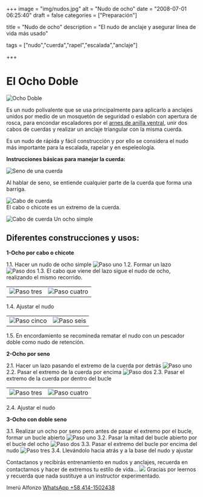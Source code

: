 +++
image = "img/nudos.jpg" 
alt = "Nudo de ocho" 
date = "2008-07-01 06:25:40"
draft = false 
categories = ["Preparación"] 

title = "Nudo de ocho" 
description = "El nudo de anclaje y asegurar línea de vida más usado" 

tags = ["nudo","cuerda","rapel","escalada","anclaje"]

+++
# El Ocho Doble

![Ocho Doble](/img/0ocho.jpg) 

Es un nudo polivalente que se usa principalmente para aplicarlo a anclajes unidos por medio de un mosquetón de seguridad o eslabón con apertura de rosca, para encondar escaladores por el [arnes de anilla ventral](http:///arnes-de-cintura.html), unir dos cabos de cuerdas y realizar un anclaje triangular con la misma cuerda.

Es un nudo de rápida y fácil construcción y por ello se considera el nudo más importante para la escalada, rapelar y en espeleologí­a.

**Instrucciones básicas para manejar la cuerda:**

![Seno de una cuerda](/img/1seno.jpg "Seno de una cuerda") 

Al hablar de seno, se entiende cualquier parte de la cuerda que forma una barriga.

![Cabo de cuerda](/img/2chicote.jpg "cabo de cuerda")  
El cabo o chicote es un extremo de la cuerda.

![Cabo de cuerda](/img/4ochochicote.jpg "Ocho por chicote") 
Un ocho simple

## Diferentes construcciones y usos:

**1-Ocho por cabo o chicote**

1.1. Hacer un nudo de ocho simple 
![Paso uno](/img/3ochoSimple.jpg "Ocho Simple")
1.2. Formar un lazo
![Paso dos](/img/5ocho-SimplePaso1.jpg "sigue la cuerda dentro del ocho simple")
1.3. El cabo que viene del lazo sigue el nudo de ocho, realizando el mismo recorrido.

|   |   | 
|---|---| 
|![Paso tres](/img/6ocho-SimplePaso2.jpg "sigue el recorrido")|![Paso cuatro](/img/7ocho-SimplePaso3.jpg "Deja suficiente cabo para recorrer el 8 simple")| 

1.4. Ajustar el nudo 

|   |   | 
|---|---| 
|![Paso cinco](/img/8ocho-SimplePaso4.jpg "Sigue recorriendo con el cabo") |![Paso seis](/img/9ocho-SimplePaso5.jpg "al terminar verá esta figura, aprétala")| 

1.5. En encordamiento se recomineda rematar el nudo con un pescador doble como nudo de retención.

**2-Ocho por seno**

2.1. Hacer un lazo pasando el extremo de la cuerda por detrás 
![Paso uno](/img/ochoSeno1.jpg) 
2.2. Pasar el extremo de la cuerda por encima 
![Paso dos](/img/ochoSeno2.jpg) 
2.3. Pasar el extremo de la cuerda por dentro del bucle 

|   |   | 
|---|---| 
|![Paso tres](/img/ochoSeno3.jpg) | ![Paso cuatro](/img/ochoSeno4.jpg) |

2.4. Ajustar el nudo 

**3-Ocho con doble seno**

3.1. Realizar un ocho por seno pero antes de pasar el extremo por el bucle, formar un bucle abierto 
![Paso uno](/img/ochoDoble1.jpg) 
3.2. Pasar la mitad del bucle abierto por el bucle del ocho 
![Paso dos](/img/ochoDoble2.jpg) 
3.3. Pasar el extremo del bucle por encima del nudo 
![Paso tres](/img/ochoDoble3.jpg) 
3.4. Llevándolo hacia atrás y a la base del nudo y ajustar 

Contactanos y recibirás entrenamiento en nudos y anclajes, recuerda en contactarnos y hacer de extremos tu estilo de vida...
![](/img/nudo1.jpg)
Gracias por leernos y recuerda que nada sustituye a un instructor experimentado. 

Imerú Alfonzo [WhatsApp +58 414-1502438](https://wa.me/584141502438)
